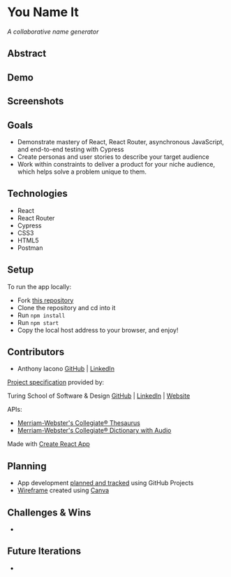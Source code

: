 # You Name It
*A collaborative name generator*

## Abstract


## Demo


## Screenshots


## Goals
- Demonstrate mastery of React, React Router, asynchronous JavaScript, and end-to-end testing with Cypress
- Create personas and user stories to describe your target audience
- Work within constraints to deliver a product for your niche audience, which helps solve a problem unique to them.

## Technologies
- React
- React Router
- Cypress
- CSS3
- HTML5
- Postman

## Setup
To run the app locally:
  - Fork [this repository](https://github.com/anthony-iacono/you-name-it)
  - Clone the repository and cd into it
  - Run `npm install`
  - Run `npm start`
  - Copy the local host address to your browser, and enjoy!

## Contributors
  - Anthony Iacono [GitHub](https://github.com/anthony-iacono) | [LinkedIn](https://www.linkedin.com/in/anthony-iacono/)

[Project specification](https://frontend.turing.edu/projects/module-3/showcase.html) provided by:

Turing School of Software & Design
[GitHub](https://github.com/turingschool) | [LinkedIn](https://www.linkedin.com/school/turingschool/) | [Website](https://turing.edu/)

APIs:
  - [Merriam-Webster's Collegiate® Thesaurus](https://dictionaryapi.com/products/api-collegiate-thesaurus)
  - [Merriam-Webster's Collegiate® Dictionary with Audio](https://dictionaryapi.com/products/api-collegiate-dictionary)

Made with [Create React App](https://reactjs.org/docs/create-a-new-react-app.html)

## Planning
- App development [planned and tracked](https://github.com/anthony-iacono/cinema-central/projects/1) using GitHub Projects
- [Wireframe](https://www.figma.com/file/yiTkThOEDB0yAXhhUwCunr/Rancid-Tomatillos?node-id=0%3A1) created using [Canva](https://www.canva.com/)

## Challenges & Wins
  -

## Future Iterations
  -
